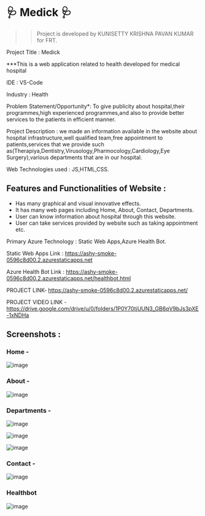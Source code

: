 # 🩺 Medick 🩺
>>Project is developed by KUNISETTY KRISHNA PAVAN KUMAR for FRT.

Project Title : Medick

***This is a web application related to health developed for medical hospital

IDE : VS-Code

Industry : Health

Problem Statement/Opportunity*: To give publicity about hospital,their programmes,high experienced programmes,and also to provide better services to the patients in efficient manner.

Project Description : we made an information available in the website about hospital infrastructure,well qualified team,free appointment to patients,services that we provide such as(Therapiya,Dentistry,Virusology,Pharmocology,Cardiology,Eye Surgery),various departments that are in our hospital.

Web Technologies used : JS,HTML,CSS.

## Features and Functionalities of Website :

- Has many graphical and visual innovative effects.
- It has many web pages including Home, About, Contact, Departments.
- User can know information about hospital through this website.
- User can take services provided by website such as taking appointment etc.

Primary Azure Technology : Static Web Apps,Azure Health Bot.

Static Web Apps Link : https://ashy-smoke-0596c8d00.2.azurestaticapps.net

Azure Health Bot Link : https://ashy-smoke-0596c8d00.2.azurestaticapps.net/healthbot.html

PROJECT LINK- https://ashy-smoke-0596c8d00.2.azurestaticapps.net/

PROJECT VIDEO LINK - https://drive.google.com/drive/u/0/folders/1P0Y70tjUUN3_GB6qV9bJs3pXE-1xNDHa
## Screenshots :

### Home -

![image](https://user-images.githubusercontent.com/118153235/209918370-9a0ff43f-c085-4972-b2f6-8278236815a3.png)
### About -

![image](https://user-images.githubusercontent.com/118153235/209918448-e6ecea0c-b935-478d-a9c0-028de3b1811a.png)

### Departments -

![image](https://user-images.githubusercontent.com/118153235/209918498-d7d7b202-82bd-41a7-99a8-f4b622ba6d79.png)

![image](https://user-images.githubusercontent.com/118153235/209918662-dfcb0c0b-3f76-472d-b466-c5fc32987ea7.png)

![image](https://user-images.githubusercontent.com/118153235/209918683-f925e5bd-a9ef-41d4-9a4e-e2e7ff0b67a8.png)


### Contact -

![image](https://user-images.githubusercontent.com/118153235/209918536-a4b6c51e-8e81-4762-bede-a440b70090a9.png)

### Healthbot

![image](https://user-images.githubusercontent.com/118153235/209918607-05f2a9c1-2893-4d2f-b8c6-a8fc3bdf21b8.png)

